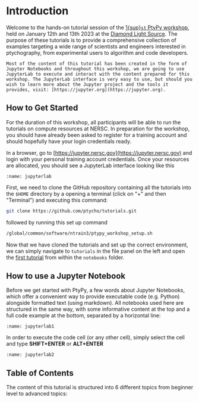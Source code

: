 # Introduction

Welcome to the hands-on tutorial session of the [1{sup}`st` PtyPy workshop](https://www.diamond.ac.uk/Home/Events/2023/Ptychography--PtyPy--Software-Workshop-2023.html), 
held on January 12th and 13th 2023 at the [Diamond Light Source](https://www.diamond.ac.uk). The purpose of these tutorials is to provide a comprehensive collection of examples targeting a wide range of scientists and engineers interested in ptychography, from experimental users to algorithm and code developers. 

```{note}
Most of the content of this tutorial has been created in the form of Jupyter Notebooks and throughout this workshop, we are going to use JupyterLab to execute and interact with the content prepared for this workshop. The JupyterLab interface is very easy to use, but should you wish to learn more about the Jupyter project and the tools it provides, visit: [https://jupyter.org](https://jupyter.org).
```

## How to Get Started
For the duration of this workshop, all participants will be able to run the tutorials on compute resources at NERSC. In preparation for the workshop, you should have already been asked to register for a training account and should hopefully have your login credentials ready.

In a browser, go to [https://jupyter.nersc.gov](https://jupyter.nersc.gov) and login with your personal training account credentials. Once your resources are allocated, you should see a JupyterLab interface looking like this

```{figure} ./jupyter_hub.PNG
:name: jupyterlab

```


First, we need to clone the GitHub repository containing all the tutorials into the ```$HOME``` directory by a opening a terminal (click on "+" and then "Terminal") and executing this command:
```bash
git clone https://github.com/ptycho/tutorials.git
```

followed by running this set up command

```bash
/global/common/software/ntrain3/ptypy_workshop_setup.sh
```

Now that we have cloned the tutorials and set up the correct environment, we can simply navigate to ```tutorials``` in the file panel on the left and open the [first tutorial](./notebooks/01_05_Getting_Started_with_PtyPy/1_the_parameter_tree) from within the ```notebooks``` folder.


## How to use a Jupyter Notebook
Before we get started with PtyPy, a few words about Jupyter Notebooks, which offer a convenient way to provide executable code (e.g. Python) alongside formatted text (using markdown). All notebooks used here are structured in the same way, with some informative content at the top and a full code example at the bottom, separated by a horizontal line:

```{figure} ./jupyter_notebook_1.PNG
:name: jupyterlab1
```

In order to execute the code cell (or any other cell), simply select the cell and type **SHIFT+ENTER** or **ALT+ENTER**

```{figure} ./jupyter_notebook_2.PNG
:name: jupyterlab2
```

## Table of Contents
The content of this tutorial is structured into 6 different topics from beginner level to advanced topics:

```{tableofcontents}
```